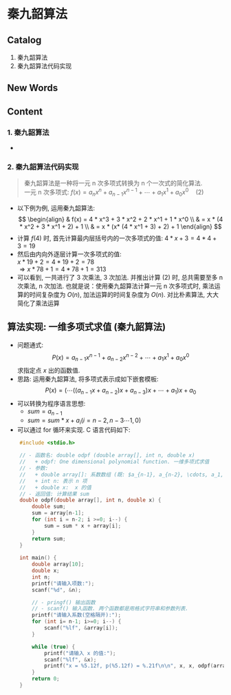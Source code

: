 # 秦九韶算法

## Catalog
1. 秦九韶算法
2. 秦九韶算法代码实现



## New Words




## Content
### 1. 秦九韶算法
- 

### 2. 秦九韶算法代码实现



> 秦九韶算法是一种将一元 n 次多项式转换为 n 个一次式的简化算法. <br/>
> 一元 n 次多项式: $f(x) = a_n{x^n} + a_{n-1}{x^{n-1}} + \cdots + a_1{x^1} + a_0{x^0} \quad (2)$
- 以下例为例, 运用秦九韶算法:
  $$
    \begin{align}
        & f(x) = 4 * x^3 + 3 * x^2 + 2 * x^1 + 1 * x^0 \\
        & = x * (4 * x^2 + 3 * x^1 + 2) + 1 \\
        & = x * (x* (4 * x^1 + 3) + 2) + 1
    \end{align}
  $$
- 计算 $f(4)$ 时, 首先计算最内层括号内的一次多项式的值:
  $4 * x + 3 = 4 * 4 + 3 = 19$
- 然后由内向外逐层计算一次多项式的值: <br/>
  $x * 19 + 2 = 4 * 19 + 2 = 78$ <br/>
  $\Rightarrow x * 78 + 1 = 4 *78 + 1 = 313$ 
- 可以看到, 一共进行了 3 次乘法, 3 次加法. 并推出计算 (2) 时, 总共需要至多 n
  次乘法, n 次加法. 也就是说：使用秦九韶算法计算一元 n 次多项式时, 乘法运算的时间复杂度为
  $O(n)$, 加法运算的时间复杂度为 $O(n)$. 对比朴素算法, 大大简化了乘法运算 

## 算法实现: 一维多项式求值 (秦九韶算法)
- 问题通式: 
  $$P(x) = a_{n-1}{x^{n-1}} + a_{n-2}{x^{n-2}} + \cdots + a_1{x^1} + a_0{x^0}$$
  求指定点 $x$ 出的函数值.
- 思路: 运用秦九韶算法, 将多项式表示成如下嵌套模板:
  $$P(x) = (\cdots((a_{n-1}{x} + a_{n-2})x + a_{n-3})x + \cdots + a_1)x + a_0$$ 
- 可以转换为程序语言思想:
    + $sum = a_{n-1}$
    + $sum = sum * x + a_i (i = n-2, n-3 \cdots 1, 0)$
- 可以通过 for 循环来实现. C 语言代码如下:
```c
    #include <stdio.h>

    // - 函数名: double odpf (double array[], int n, double x)
    //   + odpf: One dimensional polynomial function. 一维多项式求值
    // - 参数:
    //   + double array[]: 系数数组 (既: $a_{n-1}, a_{n-2}, \cdots, a_1, a_0$)
    //   + int n: 表示 n 项
    //   + double x:  x 的值
    // - 返回值: 计算结果 sum
    double odpf(double array[], int n, double x) {
        double sum;
        sum = array[n-1];
        for (int i = n-2; i >=0; i--) {
            sum = sum * x + array[i];
        }
        return sum;
    }
    
    int main() {
        double array[10];
        double x;
        int n;
        printf("请输入项数:");
        scanf("%d", &n);

        // - pringf() 输出函数
        // - scanf() 输入函数. 两个函数都是用格式字符串和参数列表.
        printf("请输入系数(空格隔开):");
        for (int i= n-1; i>=0; i--) {
            scanf("%lf", &array[i]);
        }

        while (true) {
            printf("请输入 x 的值:");
            scanf("%lf", &x);
            printf("x = %5.12f, p(%5.12f) = %.21f\n\n", x, x, odpf(array, n, x));
        }
        return 0;
    }
```
